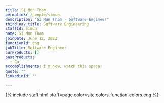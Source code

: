 ```yaml
---
title: Si Mun Tham
permalink: /people/simun
description: "Si Mun Tham - Software Engineer"
third_nav_title: Software Engineering
staffId: simun
name: Si Mun Tham
joinDate: June 12, 2023
functionId: eng
jobTitle: Software Engineer
curProducts: []
pastProducts:
  - Go
accomplishments: i'm new, watch this space!
quote: ""
linkedinId: ""

---
```


{% include staff.html staff=page color=site.colors.function-colors.eng %}
